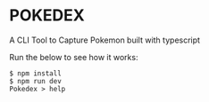 # POKEDEX

A CLI Tool to Capture Pokemon built with typescript

Run the below to see how it works:
```
$ npm install
$ npm run dev
Pokedex > help
```
